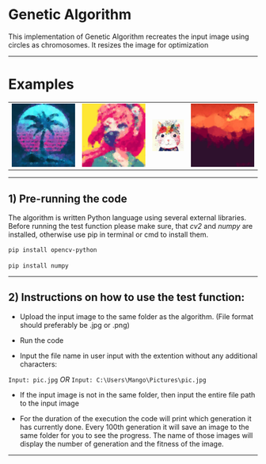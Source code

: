 # Genetic Algorithm

This implementation of Genetic Algorithm recreates the input image using circles as chromosomes. It resizes the image for optimization

___________
# Examples

|        |        |        |        |
|--------|--------|--------|--------|
| ![wave_result](/examples/wave_result.png) | ![pixel_result](/examples/pixel_result.png) | ![catty_result](/examples/catty_result.png) | ![sunset_result](/examples/sunset_result.png) |
__________________________
## 1) Pre-running the code

The algorithm is written Python language using several external libraries.
Before running the test function please make sure, that *cv2* and *numpy* are installed, otherwise use pip in terminal or cmd to install them.

    pip install opencv-python
  
    pip install numpy
________________________________________________
## 2) Instructions on how to use the test function:

* Upload the input image to the same folder as the algorithm. 
(File format should preferably be .jpg or .png)

* Run the code

* Input the file name in user input with the extention without any additional characters:

```Input: pic.jpg```
    *OR*
```Input: C:\Users\Mango\Pictures\pic.jpg```

* If the input image is not in the same folder, then input the entire file path to the input image

* For the duration of the execution the code will print which generation it has currently done. Every 100th generation it will save an image to the same folder for you to see the progress. The name of those images will display the number of generation and the fitness of the image.
_________________________________________________

